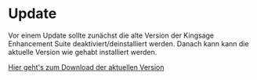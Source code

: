 # Update

Vor einem Update sollte zunächst die alte Version der Kingsage Enhancement Suite deaktiviert/deinstalliert werden.
Danach kann kann die aktuelle Version wie gehabt installiert werden.

[Hier geht's zum Download der aktuellen Version](https://github.com/mstoppert/kingsage_enhancement_suite/raw/release/dist/kingsage_enhancement_sui.user.js)
